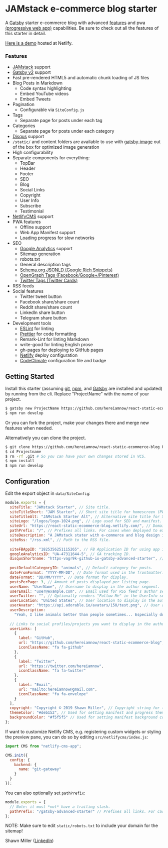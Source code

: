 # JAMstack e-commerce blog starter

A [Gatsby](https://github.com/gatsbyjs/gatsby/) starter e-commerce blog with advanced [features](#features) and pwa [(progressive web app)](https://developers.google.com/web/progressive-web-apps) 
capabilities.  Be sure to check out all the features of this starter in detail.

[Here is a demo](https://react-static-ecommerce-blog.netlify.com) hosted at Netlify.

### Features
- [JAMstack](https://jamstack.org/) support
- [Gatsby v2](https://www.gatsbyjs.org/) support
- Fast pre-rendered HTML5 and automatic chunk loading of JS files
- Blog Posts in Markdown
  - Code syntax highlighting
  - Embed YouTube videos
  - Embed Tweets
- Pagination
  - Configurable via `SiteConfig.js`
- Tags
  - Separate page for posts under each tag
- Categories
  - Separate page for posts under each category
- [Disqus](https://disqus.com/) support
- `/static/` and content folders are available to use with [gatsby-image](https://www.gatsbyjs.org/docs/gatsby-image/) out of the box for optimized image generation
- High configurability
- Separate components for everything:
  - TopBar
  - Header
  - Footer
  - SEO
  - Blog
  - Social Links
  - Copyright
  - User Info
  - Subscribe
  - Testimonial
- [NetlifyCMS](https://www.netlifycms.org) support
- PWA features
  - Offline support
  - Web App Manifest support
  - Loading progress for slow networks
- SEO
  - [Google Analytics](https://marketingplatform.google.com/about/analytics/) support
  - Sitemap generation
  - robots.txt
  - General description tags
  - [Schema.org JSONLD (Google Rich Snippets)](https://schema.org/)
  - [OpenGraph Tags (Facebook/Google+/Pinterest)](https://ogp.me/)
  - [Twitter Tags (Twitter Cards)](https://developer.twitter.com/en/docs/tweets/optimize-with-cards/overview/markup)
- RSS feeds
- Social features
  - Twitter tweet button
  - Facebook share/share count
  - Reddit share/share count
  - LinkedIn share button
  - Telegram share button
- Development tools
  - [ESLint](https://eslint.org/) for linting
  - [Prettier](https://prettier.io/) for code formatting
  - Remark-Lint for linting Markdown
  - write-good for linting English prose
  - gh-pages for deploying to GitHub pages
  - [Netlify](https://www.netlify.com/) deploy configuration
  - [CodeClimate](https://codeclimate.com/) configuration file and badge

## Getting Started

Install this starter (assuming [git](https://git-scm.com/ "git"), [npm](https://www.npmjs.com/ "npm"), and  [Gatsby](https://github.com/gatsbyjs/gatsby/) are installed and updated) by running from the cli. Replace "ProjectName" with the name of your project.

```sh
$ gatsby new ProjectName https://github.com/hereiamnow/react-static-ecommerce-blog
$ npm run develop
```

Or you can fork the project, make your changes there and merge new features when needed.

Alternatively you can clone the project.

```sh
$ git clone https://github.com/hereiamnow/react-static-ecommerce-blog ProjectName
$ cd Projectname
$ rm -rf .git # So you can have your own changes stored in VCS.
$ npm install
$ npm run develop
```

## Configuration

Edit the export object in `data/SiteConfig`:

```js
module.exports = {
  siteTitle: "JAMstack Starter", // Site title.
  siteTitleShort: "JAM Starter", // Short site title for homescreen (PWA). Preferably should be under 12 characters to prevent truncation.
  siteTitleAlt: "JAMstack Starter Alt", // Alternative site title for SEO.
  siteLogo: "/logos/logo-1024.png", // Logo used for SEO and manifest.
  siteUrl: "https://react-static-ecommerce-blog.netlify.com/", // Domain of your website without pathPrefix.
  pathPrefix: "/", // Prefixes all links. For cases when deployed to example.github.io/gatsby-advanced-starter/.
  siteDescription: "A JAMstack stater with e-commerce and blog design in mind.", // Website description used for RSS feeds/meta description tag.
  siteRss: "/rss.xml", // Path to the RSS file.
  
  siteFBAppID: "1825356251115265", // FB Application ID for using app insights
  googleAnalyticsID: "UA-47311644-5", // GA tracking ID.
  disqusShortname: "https-vagr9k-github-io-gatsby-advanced-starter", // Disqus shortname.
  
  postDefaultCategoryID: "animals", // Default category for posts.
  dateFromFormat: "YYYY-MM-DD", // Date format used in the frontmatter.
  dateFormat: "DD/MM/YYYY", // Date format for display.
  postsPerPage: 3, // Amount of posts displayed per listing page.
  userName: "UserName", // Username to display in the author segment.
  userEmail: "user@example.com", // Email used for RSS feed's author segment
  userTwitter: "", // Optionally renders "Follow Me" in the UserInfo segment.
  userLocation: "United States", // User location to display in the author segment.
  userAvatar: "https://api.adorable.io/avatars/150/test.png", // User avatar to display in the author segment.
  userDescription:
    "Yeah, I like animals better than people sometimes... Especially dogs. Dogs are the best. Every time you come home, they act like they haven't seen you in a year. And the good thing about dogs... is they got different dogs for different people.", // User description to display in the author segment.
  
  // Links to social profiles/projects you want to display in the author segment/navigation bar.
  userLinks: [
    {
      label: "GitHub",
      url: "https://github.com/hereiamnow/react-static-ecommerce-blog",
      iconClassName: "fa fa-github"
    },
    {
      label: "Twitter",
      url: "https://twitter.com/hereiamnow",
      iconClassName: "fa fa-twitter"
    },
    {
      label: "Email",
      url: "mailto:hereiamnow@gmail.com",
      iconClassName: "fa fa-envelope"
    }
  ],
  copyright: "Copyright © 2019 Shawn Miller", // Copyright string for the footer of the website and RSS feed.
  themeColor: "#deb152", // Used for setting manifest and progress theme colors.
  backgroundColor: "#f5f5f5" // Used for setting manifest background color.
};
```

If want to customize Netlify CMS, e.g. registering custom widgets or styling the preview pane, you can do so by editing `src/netlifycms/index.js`:

```js
import CMS from "netlify-cms-app";

CMS.init({
  config: {
    backend: {
      name: "git-gateway"
    }
  }
});
```

You can also optionally set `pathPrefix`:

```js
module.exports = {
  // Note: it must *not* have a trailing slash.
  pathPrefix: "/gatsby-advanced-starter" // Prefixes all links. For cases when deployed to example.github.io/gatsby-advanced-starter/.
};
```

NOTE:  Make sure to edit `static/robots.txt` to include your domain for the sitemap!

Shawn Miller ([LinkedIn](https://linkedin.com/in/hereiamnow))
